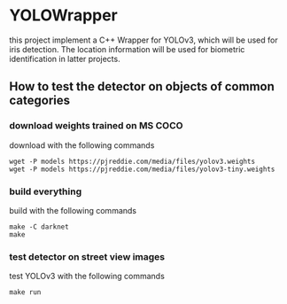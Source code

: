 # YOLOWrapper
this project implement a C++ Wrapper for YOLOv3, which will be used for iris detection. The location information will be used for biometric identification in latter projects.

## How to test the detector on objects of common categories

### download weights trained on MS COCO
download with the following commands
```Shell
wget -P models https://pjreddie.com/media/files/yolov3.weights
wget -P models https://pjreddie.com/media/files/yolov3-tiny.weights
```

### build everything
build with the following commands
```Shell
make -C darknet
make
```

### test detector on street view images
test YOLOv3 with the following commands
```Shell
make run
```

